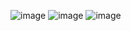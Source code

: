 ![image](https://github.com/glorbled/glorbled/assets/149897608/d9a41d4e-98f1-4380-b21e-503add8d910e)
![image](https://github.com/glorbled/glorbled/assets/149897608/4f9f81b8-8f7a-487a-941d-e319a713f322)
![image](https://github.com/glorbled/glorbled/assets/149897608/ea27c6c1-71d9-4d1f-a770-075df5b89405)
